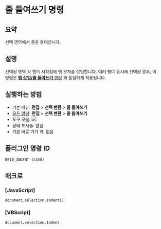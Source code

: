 # 줄 들여쓰기 명령

## 요약

선택 영역에서 줄을 들여씁니다.

## 설명

선택된 영역 각 행의 시작점에 탭 문자를 삽입합니다. 여러 행이 동시에 선택된 경우, 이 명령은 [**탭 삽입/줄 들여쓰기** 명령](tab) 과
동일하게 작용됩니다.

## 실행하는 방법

- 기본 메뉴: **편집** \> **선택 변환** \> **줄 들여쓰기**
- [모든 명령](../tools/all_commands): **편집** \> **선택 변환** \> **줄 들여쓰기**
- 도구 모음: ![](../../images/indent..png)
- 상태 표시줄: 없음
- 기본 바로 가기 키: 없음

## 플러그인 명령 ID

```
EEID_INDENT (4358)
```

## 매크로

### \[JavaScript\]

```
document.selection.Indent();
```

### \[VBScript\]

```
document.selection.Indent
```
